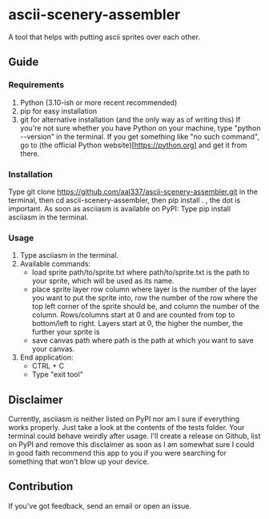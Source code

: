 # ascii-scenery-assembler
A tool that helps with putting ascii sprites over each other.

## Guide

### Requirements
1. Python (3.10-ish or more recent recommended)
2. pip for easy installation
3. git for alternative installation (and the only way as of writing this)
If you're not sure whether you have Python on your machine, type "python --version" in the terminal. If you get something like "no such command", go to (the official Python website)[https://python.org] and get it from there.

### Installation
Type git clone https://github.com/aal337/ascii-scenery-assembler.git in the terminal, then cd ascii-scenery-assembler, then pip install . , the dot is important.
As soon as asciiasm is available on PyPI:
Type pip install asciiasm in the terminal.

### Usage
1. Type asciiasm in the terminal.
2. Available commands:
    - load sprite path/to/sprite.txt
      where path/to/sprite.txt is the path to your sprite, which will be used as its name.
    - place sprite layer row column
      where layer is the number of the layer you want to put the sprite into, row the number of the row where the top left corner of the sprite should be, and column the number of the column. Rows/columns start at 0 and are counted from top to bottom/left to right.
      Layers start at 0, the higher the number, the further your sprite is 
    - save canvas path
      where path is the path at which you want to save your canvas.
3. End application:
    - CTRL + C
    - Type "exit tool"

## Disclaimer
Currently, asciiasm is neither listed on PyPI nor am I sure if everything works properly. Just take a look at the contents of the tests folder.
Your terminal could behave weirdly after usage.
I'll create a release on Github, list on PyPI and remove this disclaimer as soon as I am somewhat sure I could in good faith recommend this app to you if you were searching for something that won't blow up your device.

## Contribution
If you've got feedback, send an email or open an issue.